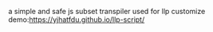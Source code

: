 a simple and safe js subset transpiler
used for llp customize 
demo:https://yjhatfdu.github.io/llp-script/
